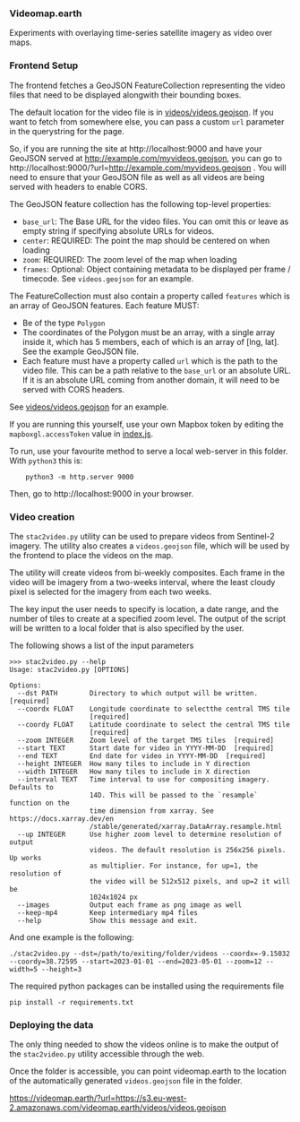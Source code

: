 ### Videomap.earth

Experiments with overlaying time-series satellite imagery as video over maps.

### Frontend Setup

The frontend fetches a GeoJSON FeatureCollection representing the video files that need to be displayed alongwith their bounding boxes.

The default location for the video file is in [videos/videos.geojson](videos/videos.geojson). If you want to fetch from somewhere else, you can pass a custom `url` parameter in the querystring for the page.

So, if you are running the site at http://localhost:9000 and have your GeoJSON served at http://example.com/myvideos.geojson, you can go to http://localhost:9000/?url=http://example.com/myvideos.geojson . You will need to ensure that your GeoJSON file as well as all videos are being served with headers to enable CORS.

The GeoJSON feature collection has the following top-level properties:

 - `base_url`: The Base URL for the video files. You can omit this or leave as empty string if specifying absolute URLs for videos.
 - `center`: REQUIRED: The point the map should be centered on when loading
 - `zoom`: REQUIRED: The zoom level of the map when loading
 - `frames`: Optional: Object containing metadata to be displayed per frame / timecode. See `videos.geojson` for an example.

The FeatureCollection must also contain a property called `features` which is an array of GeoJSON features. Each feature MUST:

 - Be of the type `Polygon`
 - The coordinates of the Polygon must be an array, with a single array inside it, which has 5 members, each of which is an array of [lng, lat]. See the example GeoJSON file.
 - Each feature must have a property called `url` which is the path to the video file. This can be a path relative to the `base_url` or an absolute URL. If it is an absolute URL coming from another domain, it will need to be served with CORS headers.

See [videos/videos.geojson](videos/videos.geojson) for an example.

If you are running this yourself, use your own Mapbox token by editing the `mapboxgl.accessToken` value in [index.js](js/index.js).

To run, use your favourite method to serve a local web-server in this folder. With `python3` this is:

```
    python3 -m http.server 9000
```

Then, go to http://localhost:9000 in your browser.

### Video creation

The `stac2video.py` utility can be used to prepare videos from Sentinel-2 imagery. The utility also creates a `videos.geojson` file, which will be used by the frontend to place the videos on the map.

The utility will create videos from bi-weekly composites. Each frame in the video will be imagery from a two-weeks interval, where the least cloudy pixel is selected for the imagery from each two weeks.

The key input the user needs to specify is location, a date range, and the number of tiles to create at a specified zoom level. The output of the script will be written to a local folder that is also specified by the user.

The following shows a list of the input parameters

```
>>> stac2video.py --help
Usage: stac2video.py [OPTIONS]

Options:
  --dst PATH        Directory to which output will be written.  [required]
  --coordx FLOAT    Longitude coordinate to selectthe central TMS tile
                    [required]
  --coordy FLOAT    Latitude coordinate to select the central TMS tile
                    [required]
  --zoom INTEGER    Zoom level of the target TMS tiles  [required]
  --start TEXT      Start date for video in YYYY-MM-DD  [required]
  --end TEXT        End date for video in YYYY-MM-DD  [required]
  --height INTEGER  How many tiles to include in Y direction
  --width INTEGER   How many tiles to include in X direction
  --interval TEXT   Time interval to use for compositing imagery. Defaults to
                    14D. This will be passed to the `resample` function on the
                    time dimension from xarray. See https://docs.xarray.dev/en
                    /stable/generated/xarray.DataArray.resample.html
  --up INTEGER      Use higher zoom level to determine resolution of output
                    videos. The default resolution is 256x256 pixels. Up works
                    as multiplier. For instance, for up=1, the resolution of
                    the video will be 512x512 pixels, and up=2 it will be
                    1024x1024 px
  --images          Output each frame as png image as well
  --keep-mp4        Keep intermediary mp4 files
  --help            Show this message and exit.
```

And one example is the following:


```
./stac2video.py --dst=/path/to/exiting/folder/videos --coordx=-9.15032 --coordy=38.72595 --start=2023-01-01 --end=2023-05-01 --zoom=12 --width=5 --height=3
```

The required python packages can be installed using the requirements file

```
pip install -r requirements.txt
```

### Deploying the data
The only thing needed to show the videos online is to make the output of the `stac2video.py` utility accessible through the web.

Once the folder is accessible, you can point videomap.earth to the location of the automatically generated `videos.geojson` file in the folder.

https://videomap.earth/?url=https://s3.eu-west-2.amazonaws.com/videomap.earth/videos/videos.geojson
